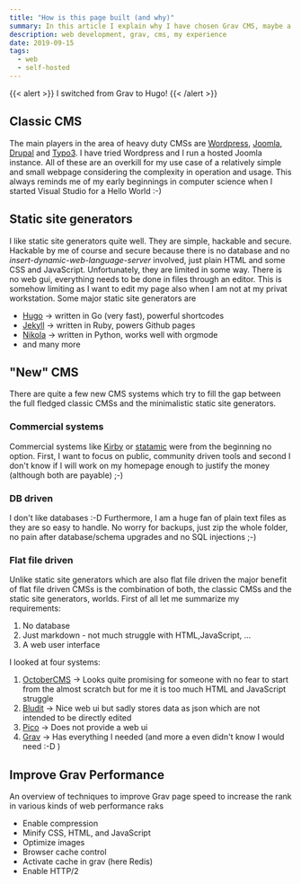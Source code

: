 ```yaml
---
title: "How is this page built (and why)"
summary: In this article I explain why I have chosen Grav CMS, maybe a rather unknown solution, for knowledge.rootknecht.net.
description: web development, grav, cms, my experience
date: 2019-09-15
tags:
  - web
  - self-hosted
---
```


{{< alert >}}
I switched from Grav to Hugo!
{{< /alert >}}

## Classic CMS

The main players in the area of heavy duty CMSs are [Wordpress](https://wordpress.org/), [Joomla](https://www.joomla.com/), [Drupal](http://www.drupal.org/) and [Typo3](https://typo3.org/). I have tried Wordpress and I run a hosted Joomla instance. All of these are an overkill for my use case of a relatively simple and small webpage considering the complexity in operation and usage. This always reminds me of my early beginnings in computer science when I started Visual Studio for a Hello World :-)

## Static site generators

I like static site generators quite well. They are simple, hackable and secure. Hackable by me of course and secure because there is no database and no _insert-dynamic-web-language-server_ involved, just plain HTML and some CSS and JavaScript. Unfortunately, they are limited in some way. There is no web gui, everything needs to be done in files through an editor. This is somehow limiting as I want to edit my page also when I am not at my privat workstation.
Some major static site generators are

- [Hugo](https://gohugo.io/) &#8594; written in Go (very fast), powerful shortcodes
- [Jekyll](https://jekyllrb.com/) &#8594; written in Ruby, powers Github pages
- [Nikola](https://getnikola.com/) &#8594; written in Python, works well with orgmode
- and many more

## "New" CMS

There are quite a few new CMS systems which try to fill the gap between the full fledged classic CMSs and the minimalistic static site generators.

### Commercial systems

Commercial systems like [Kirby](https://getkirby.com/) or [statamic](https://statamic.com/) were from the beginning no option. First, I want to focus on public, community driven tools and second I don't know if I will work on my homepage enough to justify the money (although both are payable) ;-)

### DB driven

I don't like databases :-D Furthermore, I am a huge fan of plain text files as they are so easy to handle. No worry for backups, just zip the whole folder, no pain after database/schema upgrades and no SQL injections ;-)

### Flat file driven

Unlike static site generators which are also flat file driven the major benefit of flat file driven CMSs is the combination of both, the classic CMSs and the static site generators, worlds.
First of all let me summarize my requirements:

1. No database
2. Just markdown - not much struggle with HTML,JavaScript, ...
3. A web user interface

I looked at four systems:

1. [OctoberCMS](https://octobercms.com/) &#8594; Looks quite promising for someone with no fear to start from the almost scratch but for me it is too much HTML and JavaScript struggle
2. [Bludit](https://www.bludit.com/) &#8594; Nice web ui but sadly stores data as json which are not intended to be directly edited
3. [Pico](http://picocms.org/) &#8594; Does not provide a web ui
4. [Grav](https://getgrav.org/) &#8594; Has everything I needed (and more a even didn't know I would need :-D )

## Improve Grav Performance

An overview of techniques to improve Grav page speed to increase the rank in various kinds of web performance raks

- Enable compression
- Minify CSS, HTML, and JavaScript
- Optimize images
- Browser cache control
- Activate cache in grav (here Redis)
- Enable HTTP/2

